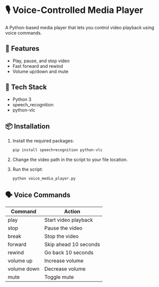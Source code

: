 
# 🎙️ Voice-Controlled Media Player

A Python-based media player that lets you control video playback using voice commands.

## 🚀 Features

- Play, pause, and stop video
- Fast forward and rewind
- Volume up/down and mute

## 🧰 Tech Stack

- Python 3
- speech_recognition
- python-vlc

## 📦 Installation

1. Install the required packages:
   ```bash
   pip install speechrecognition python-vlc
   ```

2. Change the video path in the script to your file location.

3. Run the script:
   ```bash
   python voice_media_player.py
   ```

## 🗣️ Voice Commands

| Command        | Action                   |
|----------------|--------------------------|
| play           | Start video playback     |
| stop           | Pause the video          |
| break          | Stop the video           |
| forward        | Skip ahead 10 seconds    |
| rewind         | Go back 10 seconds       |
| volume up      | Increase volume          |
| volume down    | Decrease volume          |
| mute           | Toggle mute              
